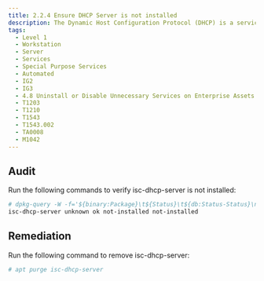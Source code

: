 ```yaml
---
title: 2.2.4 Ensure DHCP Server is not installed
description: The Dynamic Host Configuration Protocol (DHCP) is a service that allows machines to be dynamically assigned IP addresses.
tags:
  - Level 1
  - Workstation
  - Server
  - Services
  - Special Purpose Services
  - Automated
  - IG2
  - IG3
  - 4.8 Uninstall or Disable Unnecessary Services on Enterprise Assets and Software
  - T1203
  - T1210
  - T1543
  - T1543.002
  - TA0008
  - M1042
---
```


## Audit
Run the following commands to verify isc-dhcp-server is not installed:
```bash
# dpkg-query -W -f='${binary:Package}\t${Status}\t${db:Status-Status}\n' iscdhcp-server
isc-dhcp-server unknown ok not-installed not-installed
```

## Remediation
Run the following command to remove isc-dhcp-server:
```bash
# apt purge isc-dhcp-server
```
